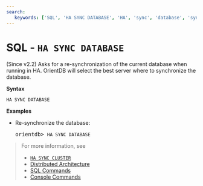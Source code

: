 ```yaml
---
search:
   keywords: ['SQL', 'HA SYNC DATABASE', 'HA', 'sync', 'database', 'sync database']
---
```


# SQL - `HA SYNC DATABASE`

(Since v2.2) Asks for a re-synchronization of the current database when running in HA. OrientDB will select the best server where to synchronize the database.

**Syntax**

```
HA SYNC DATABASE
```

**Examples**

- Re-synchronize the database:

  <pre>
  orientdb> <code class='lang-sql userinput'>HA SYNC DATABASE</code>
  </pre>

>For more information, see
>- [`HA SYNC CLUSTER`](SQL-HA-Sync-Cluster.md)
>- [Distributed Architecture](Distributed-Architecture.md)
>- [SQL Commands](SQL.md)
>- [Console Commands](console/Console-Commands.md)
